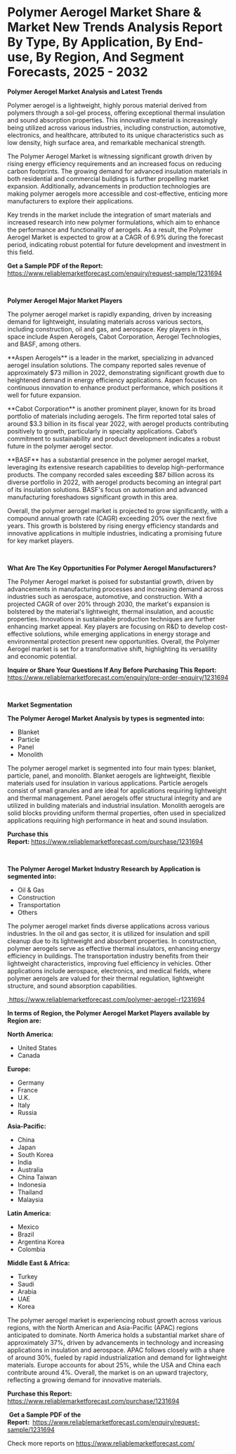 <p><h1>Polymer Aerogel Market Share & Market New Trends Analysis Report By Type, By Application, By End-use, By Region, And Segment Forecasts, 2025 - 2032</h1></p><p><strong>Polymer Aerogel Market Analysis and Latest Trends</strong></p>
<p><p>Polymer aerogel is a lightweight, highly porous material derived from polymers through a sol-gel process, offering exceptional thermal insulation and sound absorption properties. This innovative material is increasingly being utilized across various industries, including construction, automotive, electronics, and healthcare, attributed to its unique characteristics such as low density, high surface area, and remarkable mechanical strength. </p><p>The Polymer Aerogel Market is witnessing significant growth driven by rising energy efficiency requirements and an increased focus on reducing carbon footprints. The growing demand for advanced insulation materials in both residential and commercial buildings is further propelling market expansion. Additionally, advancements in production technologies are making polymer aerogels more accessible and cost-effective, enticing more manufacturers to explore their applications. </p><p>Key trends in the market include the integration of smart materials and increased research into new polymer formulations, which aim to enhance the performance and functionality of aerogels. As a result, the Polymer Aerogel Market is expected to grow at a CAGR of 6.9% during the forecast period, indicating robust potential for future development and investment in this field.</p></p>
<p><strong>Get a Sample PDF of the Report:&nbsp;</strong> <a href="https://www.reliablemarketforecast.com/enquiry/request-sample/1231694?utm_campaign=2207&utm_medium=2&utm_source=Github&utm_content=ia&utm_term=30012025&utm_id=polymer-aerogel">https://www.reliablemarketforecast.com/enquiry/request-sample/1231694</a></p>
<p>&nbsp;</p>
<p><strong>Polymer Aerogel Major Market Players</strong></p>
<p><p>The polymer aerogel market is rapidly expanding, driven by increasing demand for lightweight, insulating materials across various sectors, including construction, oil and gas, and aerospace. Key players in this space include Aspen Aerogels, Cabot Corporation, Aerogel Technologies, and BASF, among others.</p><p>**Aspen Aerogels** is a leader in the market, specializing in advanced aerogel insulation solutions. The company reported sales revenue of approximately $73 million in 2022, demonstrating significant growth due to heightened demand in energy efficiency applications. Aspen focuses on continuous innovation to enhance product performance, which positions it well for future expansion.</p><p>**Cabot Corporation** is another prominent player, known for its broad portfolio of materials including aerogels. The firm reported total sales of around $3.3 billion in its fiscal year 2022, with aerogel products contributing positively to growth, particularly in specialty applications. Cabot’s commitment to sustainability and product development indicates a robust future in the polymer aerogel sector.</p><p>**BASF** has a substantial presence in the polymer aerogel market, leveraging its extensive research capabilities to develop high-performance products. The company recorded sales exceeding $87 billion across its diverse portfolio in 2022, with aerogel products becoming an integral part of its insulation solutions. BASF's focus on automation and advanced manufacturing foreshadows significant growth in this area.</p><p>Overall, the polymer aerogel market is projected to grow significantly, with a compound annual growth rate (CAGR) exceeding 20% over the next five years. This growth is bolstered by rising energy efficiency standards and innovative applications in multiple industries, indicating a promising future for key market players.</p></p>
<p>&nbsp;</p>
<p><strong>What Are The Key Opportunities For Polymer Aerogel Manufacturers?</strong></p>
<p><p>The Polymer Aerogel market is poised for substantial growth, driven by advancements in manufacturing processes and increasing demand across industries such as aerospace, automotive, and construction. With a projected CAGR of over 20% through 2030, the market's expansion is bolstered by the material's lightweight, thermal insulation, and acoustic properties. Innovations in sustainable production techniques are further enhancing market appeal. Key players are focusing on R&D to develop cost-effective solutions, while emerging applications in energy storage and environmental protection present new opportunities. Overall, the Polymer Aerogel market is set for a transformative shift, highlighting its versatility and economic potential.</p></p>
<p><strong>Inquire or Share Your Questions If Any Before Purchasing This Report:</strong> <a href="https://www.reliablemarketforecast.com/enquiry/pre-order-enquiry/1231694?utm_campaign=2207&utm_medium=2&utm_source=Github&utm_content=ia&utm_term=30012025&utm_id=polymer-aerogel">https://www.reliablemarketforecast.com/enquiry/pre-order-enquiry/1231694</a></p>
<p>&nbsp;</p>
<p><strong>Market Segmentation</strong></p>
<p><strong>The Polymer Aerogel Market Analysis by types is segmented into:</strong></p>
<p><ul><li>Blanket</li><li>Particle</li><li>Panel</li><li>Monolith</li></ul></p>
<p><p>The polymer aerogel market is segmented into four main types: blanket, particle, panel, and monolith. Blanket aerogels are lightweight, flexible materials used for insulation in various applications. Particle aerogels consist of small granules and are ideal for applications requiring lightweight and thermal management. Panel aerogels offer structural integrity and are utilized in building materials and industrial insulation. Monolith aerogels are solid blocks providing uniform thermal properties, often used in specialized applications requiring high performance in heat and sound insulation.</p></p>
<p><strong>Purchase this Report:&nbsp;</strong><a href="https://www.reliablemarketforecast.com/purchase/1231694?utm_campaign=2207&utm_medium=2&utm_source=Github&utm_content=ia&utm_term=30012025&utm_id=polymer-aerogel">https://www.reliablemarketforecast.com/purchase/1231694</a></p>
<p>&nbsp;</p>
<p><strong>The Polymer Aerogel Market Industry Research by Application is segmented into:</strong></p>
<p><ul><li>Oil & Gas</li><li>Construction</li><li>Transportation</li><li>Others</li></ul></p>
<p><p>The polymer aerogel market finds diverse applications across various industries. In the oil and gas sector, it is utilized for insulation and spill cleanup due to its lightweight and absorbent properties. In construction, polymer aerogels serve as effective thermal insulators, enhancing energy efficiency in buildings. The transportation industry benefits from their lightweight characteristics, improving fuel efficiency in vehicles. Other applications include aerospace, electronics, and medical fields, where polymer aerogels are valued for their thermal regulation, lightweight structure, and sound absorption capabilities.</p></p>
<p><a href="https://www.reliablemarketforecast.com/polymer-aerogel-r1231694?utm_campaign=2207&utm_medium=2&utm_source=Github&utm_content=ia&utm_term=30012025&utm_id=polymer-aerogel">&nbsp;https://www.reliablemarketforecast.com/polymer-aerogel-r1231694</a></p>
<p><strong>In terms of Region, the Polymer Aerogel Market Players available by Region are:</strong></p>
<p>
    <p> <strong> North America: </strong>
        <ul>
            <li>United States</li>
            <li>Canada</li>
        </ul>
        </p> 
    <p> <strong> Europe: </strong>
        <ul>
            <li>Germany</li>
            <li>France</li>
            <li>U.K.</li>
            <li>Italy</li>
            <li>Russia</li>
        </ul>
        </p> 
    <p> <strong> Asia-Pacific: </strong>
        <ul>
            <li>China</li>
            <li>Japan</li>
            <li>South Korea</li>
            <li>India</li>
            <li>Australia</li>
            <li>China Taiwan</li>
            <li>Indonesia</li>
            <li>Thailand</li>
            <li>Malaysia</li>
        </ul>
        </p> 
    <p> <strong> Latin America: </strong>
        <ul>
            <li>Mexico</li>
            <li>Brazil</li>
            <li>Argentina Korea</li>
            <li>Colombia</li>
        </ul>
        </p> 
    <p> <strong> Middle East & Africa: </strong>
        <ul>
            <li>Turkey</li>
            <li>Saudi</li>
            <li>Arabia</li>
            <li>UAE</li>
            <li>Korea</li>
        </ul>
    </p>
    </p>
<p><p>The polymer aerogel market is experiencing robust growth across various regions, with the North American and Asia-Pacific (APAC) regions anticipated to dominate. North America holds a substantial market share of approximately 37%, driven by advancements in technology and increasing applications in insulation and aerospace. APAC follows closely with a share of around 30%, fueled by rapid industrialization and demand for lightweight materials. Europe accounts for about 25%, while the USA and China each contribute around 4%. Overall, the market is on an upward trajectory, reflecting a growing demand for innovative materials.</p></p>
<p><strong>Purchase this Report: </strong><a href="https://www.reliablemarketforecast.com/purchase/1231694?utm_campaign=2207&utm_medium=2&utm_source=Github&utm_content=ia&utm_term=30012025&utm_id=polymer-aerogel">https://www.reliablemarketforecast.com/purchase/1231694</a></p>
<p>&nbsp;<strong>Get a Sample PDF of the Report:&nbsp;&nbsp;</strong><a href="https://www.reliablemarketforecast.com/enquiry/request-sample/1231694?utm_campaign=2207&utm_medium=2&utm_source=Github&utm_content=ia&utm_term=30012025&utm_id=polymer-aerogel">https://www.reliablemarketforecast.com/enquiry/request-sample/1231694</a></p>
<p><strong></strong></p>
<p>Check more reports on <a href="https://www.reliablemarketforecast.com/?utm_campaign=2207&utm_medium=2&utm_source=Github&utm_content=ia&utm_term=30012025&utm_id=polymer-aerogel">https://www.reliablemarketforecast.com/</a></p>